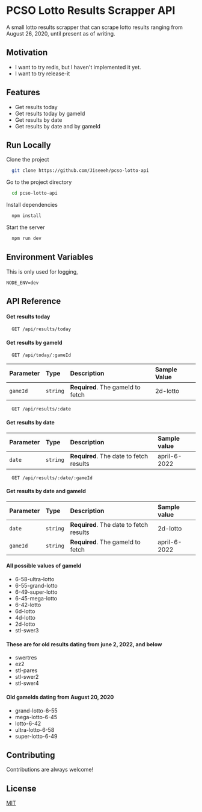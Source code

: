 # PCSO Lotto Results Scrapper API

A small lotto results scrapper that can scrape lotto results ranging from August 26, 2020, until present as of writing.

## Motivation

- I want to try redis, but I haven't implemented it yet.
- I want to try release-it

## Features

- Get results today
- Get results today by gameId
- Get results by date
- Get results by date and by gameId

## Run Locally

Clone the project

```bash
  git clone https://github.com/Jiseeeh/pcso-lotto-api
```

Go to the project directory

```bash
  cd pcso-lotto-api
```

Install dependencies

```bash
  npm install
```

Start the server

```bash
  npm run dev
```

## Environment Variables

This is only used for logging,

`NODE_ENV=dev`

## API Reference

#### Get results today

```http
  GET /api/results/today
```

#### Get results by gameId

```http
  GET /api/today/:gameId
```

| Parameter | Type     | Description                       | Sample Value |
|:----------|:---------|:----------------------------------|:-------------|
| `gameId`  | `string` | **Required**. The gameId to fetch | 2d-lotto     |

```http
  GET /api/results/:date
```

#### Get results by date

| Parameter | Type     | Description                             | Sample value |
|:----------|:---------|:----------------------------------------|:-------------|
| `date`    | `string` | **Required**. The date to fetch results | april-6-2022 |

```http
  GET /api/results/:date/:gameId
```

#### Get results by date and gameId

| Parameter | Type     | Description                             | Sample value |
|:----------|:---------|:----------------------------------------|:-------------|
| `date`    | `string` | **Required**. The date to fetch results | 2d-lotto     |
| `gameId`  | `string` | **Required**. The gameId to fetch       | april-6-2022 |

#### All possible values of gameId

- 6-58-ultra-lotto
- 6-55-grand-lotto
- 6-49-super-lotto
- 6-45-mega-lotto
- 6-42-lotto
- 6d-lotto
- 4d-lotto
- 2d-lotto
- stl-swer3

#### These are for old results dating from june 2, 2022, and below

- swertres
- ez2
- stl-pares
- stl-swer2
- stl-swer4

#### Old gameIds dating from August 20, 2020

- grand-lotto-6-55
- mega-lotto-6-45
- lotto-6-42
- ultra-lotto-6-58
- super-lotto-6-49

## Contributing

Contributions are always welcome!

## License

[MIT](https://choosealicense.com/licenses/mit/)

